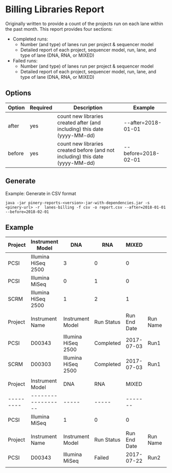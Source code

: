 # Billing Libraries Report

Originally written to provide a count of the projects run on each lane within the past month.
This report provides four sections:
* Completed runs: 
    * Number (and type) of lanes run per project & sequencer model
    * Detailed report of each project, sequencer model, run, lane, and type of lane (DNA, RNA, or MIXED)
* Failed runs:
    * Number (and type) of lanes run per project & sequencer model
    * Detailed report of each project, sequencer model, run, lane, and type of lane (DNA, RNA, or MIXED)

## Options

| Option | Required | Description | Example |
|--------|----------|-------------|---------|
| after | yes | count new libraries created after (and including) this date (yyyy-MM-dd) | --after=2018-01-01 |
| before | yes | count new libraries created before (and not including) this date (yyyy-MM-dd) | --before=2018-02-01 |

## Generate

Example: Generate in CSV format

```
java -jar pinery-reports-<version>-jar-with-dependencies.jar -s <pinery-url> -r  lanes-billing -f csv -o report.csv --after=2018-01-01 --before=2018-02-01  
```

## Example
| Project | Instrument Model | DNA | RNA | MIXED ||||||
|---------|------------------|-----|-----|-------|-|-|-|-|-|
|PCSI|Illumina HiSeq 2500|3|0|0||||||
|PCSI|Illumina MiSeq|0|1|0||||||
|SCRM|Illumina HiSeq 2500|1|2|1||||||
|||||||||||
| Project | Instrument Name | Instrument Model | Run Status | Run End Date | Run Name | Lane | DNA | RNA | MIXED |
|PCSI|D00343|Illumina HiSeq 2500|Completed|2017-07-03|Run1|3|1|0|0|
|SCRM|D00303|Illumina HiSeq 2500|Completed|2017-07-03|Run1|4|1|0|0|
|||||||||||
| Project | Instrument Model | DNA | RNA | MIXED ||||||
|---------|------------------|-----|-----|-------||||||
|PCSI|Illumina MiSeq|1|0|0||||||
|||||||||||
| Project | Instrument Name | Instrument Model | Run Status | Run End Date | Run Name | Lane | DNA | RNA | MIXED |
|PCSI|D00343|Illumina MiSeq|Failed|2017-07-22|Run2|1|1|0|0|
||||||||||
